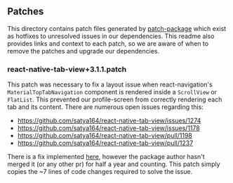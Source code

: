 ## Patches

This directory contains patch files generated by [patch-package](https://www.npmjs.com/package/patch-package) which exist as hotfixes to unresolved issues in our dependencies. This readme also provides links and context to each patch, so we are aware of when to remove the patches and upgrade our dependencies.

### react-native-tab-view+3.1.1.patch

This patch was necessary to fix a layout issue when react-navigation's `MaterialTopTabNavigation` component is rendered inside a `ScrollView` or `FlatList`. This prevented our profile-screen from correctly rendering each tab and its content. There are numerous open issues regarding this: 
 - https://github.com/satya164/react-native-tab-view/issues/1274
 - https://github.com/satya164/react-native-tab-view/issues/1178
 - https://github.com/satya164/react-native-tab-view/pull/1198
 - https://github.com/satya164/react-native-tab-view/pull/1237

There is a fix implemented [here](https://github.com/knockaway/react-native-tab-view/tree/forked-3.0.2), however the package author hasn't merged it (or any other pr) for half a year and counting. This patch simply copies the ~7 lines of code changes required to solve the issue.